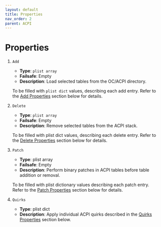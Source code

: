 ```yaml
---
layout: default
title: Properties
nav_order: 2
parent: ACPI
---
```


# Properties

1. `Add`
    - **Type**: `plist array`
    - **Failsafe**: Empty
    - **Description**: Load selected tables from the OC/ACPI directory.

    To be filled with `plist dict` values, describing each add entry. Refer to the [Add Properties](/docs/ACPI/add.md) section below for details.

2. `Delete`
    - **Type**: `plist array`
    - **Failsafe**: Empty
    - **Description**: Remove selected tables from the ACPI stack.

    To be filled with plist dict values, describing each delete entry. Refer to the [Delete Properties](/docs/ACPI/delete.md) section below for details.

3. `Patch`
    - **Type**: plist array
    - **Failsafe**: Empty
    - **Description**: Perform binary patches in ACPI tables before table addition or removal.

    To be filled with plist dictionary values describing each patch entry. Refer to the [Patch Properties](/docs/ACPI/patch.md) section below for details.

4. `Quirks`
    - **Type**: plist dict
    - **Description**: Apply individual ACPI quirks described in the [Quirks Properties](/docs/ACPI/quirks.md) section below.